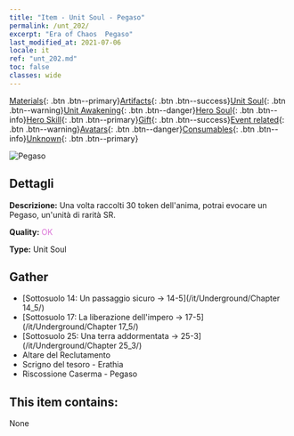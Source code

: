 ```yaml
---
title: "Item - Unit Soul - Pegaso"
permalink: /unt_202/
excerpt: "Era of Chaos  Pegaso"
last_modified_at: 2021-07-06
locale: it
ref: "unt_202.md"
toc: false
classes: wide
---
```

 [Materials](/ItemsIT/){: .btn .btn--primary}[Artifacts](/ItemsIT/Artifacts/){: .btn .btn--success}[Unit Soul](/ItemsIT/UnitSoul/){: .btn .btn--warning}[Unit Awakening](/ItemsIT/UnitAwakening/){: .btn .btn--danger}[Hero Soul](/ItemsIT/HeroSoul/){: .btn .btn--info}[Hero Skill](/ItemsIT/HeroSkill/){: .btn .btn--primary}[Gift](/ItemsIT/Gift/){: .btn .btn--success}[Event related](/ItemsIT/Events/){: .btn .btn--warning}[Avatars](/ItemsIT/Avatars/){: .btn .btn--danger}[Consumables](/ItemsIT/Consumables/){: .btn .btn--info}[Unknown](/ItemsIT/Unknown/){: .btn .btn--primary}

 ![Pegaso](/images/u/ti_feima.jpg)

## Dettagli
 **Descrizione:** Una volta raccolti 30 token dell'anima, potrai evocare un Pegaso, un'unità di rarità SR.

 **Quality:** <span style="color: #DA70D6">OK</span>

 **Type:** Unit Soul

## Gather

*    [Sottosuolo 14: Un passaggio sicuro -> 14-5](/it/Underground/Chapter 14_5/) 
*    [Sottosuolo 17: La liberazione dell'impero -> 17-5](/it/Underground/Chapter 17_5/) 
*    [Sottosuolo 25: Una terra addormentata -> 25-3](/it/Underground/Chapter 25_3/) 
*    Altare del Reclutamento 
*    Scrigno del tesoro - Erathia 
*    Riscossione Caserma - Pegaso 

## This item contains:

  None

